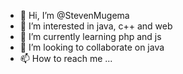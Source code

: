 - 👋 Hi, I’m @StevenMugema
- 👀 I’m interested in java, c++ and web 
- 🌱 I’m currently learning php and js
- 💞️ I’m looking to collaborate on java
- 📫 How to reach me ...

<!---
StevenMugema/StevenMugema is a ✨ special ✨ repository because its `README.md` (this file) appears on your GitHub profile.
You can click the Preview link to take a look at your changes.
--->
